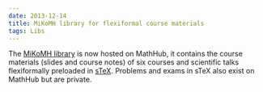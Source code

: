 ```yaml
---
date: 2013-12-14
title: MiKoMH library for flexiformal course materials
tags: Libs
---
```

The [MiKoMH library](http://mathhub.info/MiKoMH) is now hosted on MathHub, it contains the course materials (slides and course notes) of six courses and scientific talks flexiformally preloaded in [sTeX](http://github.com/KWARC/sTeX). Problems and exams in sTeX also exist on MathHub but are private.
